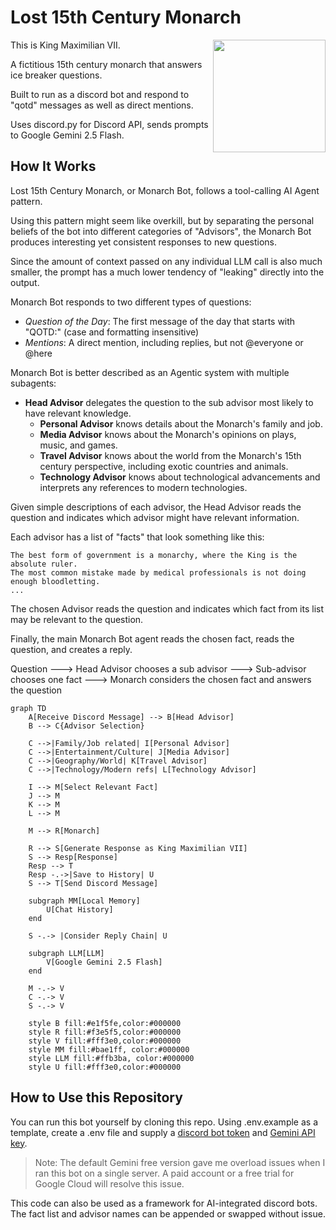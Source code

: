 # Lost 15th Century Monarch

<img src="https://upload.wikimedia.org/wikipedia/commons/2/29/Ranc_Jean_Louis_XIV_Fabre_museum.jpg" align="right" height="180px" />

This is King Maximilian VII.

A fictitious 15th century monarch that answers ice breaker questions.

Built to run as a discord bot and respond to "qotd" messages as well as direct mentions.

Uses discord.py for Discord API, sends prompts to Google Gemini 2.5 Flash.

## How It Works

Lost 15th Century Monarch, or Monarch Bot, follows a tool-calling AI Agent pattern.

Using this pattern might seem like overkill, but by separating the personal beliefs of the bot into different categories of "Advisors", the Monarch Bot produces interesting yet consistent responses to new questions.

Since the amount of context passed on any individual LLM call is also much smaller, the prompt has a much lower tendency of "leaking" directly into the output. 

Monarch Bot responds to two different types of questions:

- *Question of the Day*: The first message of the day that starts with "QOTD:" (case and formatting insensitive)
- *Mentions*: A direct mention, including replies, but not @everyone or @here

Monarch Bot is better described as an Agentic system with multiple subagents:

- **Head Advisor** delegates the question to the sub advisor most likely to have relevant knowledge.
    - **Personal Advisor** knows details about the Monarch's family and job.
    - **Media Advisor** knows about the Monarch's opinions on plays, music, and games.
    - **Travel Advisor** knows about the world from the Monarch's 15th century perspective, including exotic countries and animals.
    - **Technology Advisor** knows about technological advancements and interprets any references to modern technologies.

Given simple descriptions of each advisor, the Head Advisor reads the question and indicates which advisor might have relevant information.

Each advisor has a list of "facts" that look something like this:

```
The best form of government is a monarchy, where the King is the absolute ruler.
The most common mistake made by medical professionals is not doing enough bloodletting.
...
```

The chosen Advisor reads the question and indicates which fact from its list may be relevant to the question.

Finally, the main Monarch Bot agent reads the chosen fact, reads the question, and creates a reply.

Question ---> Head Advisor chooses a sub advisor ---> Sub-advisor chooses one fact ---> Monarch considers the chosen fact and answers the question

```mermaid
graph TD
    A[Receive Discord Message] --> B[Head Advisor]
    B --> C{Advisor Selection}
    
    C -->|Family/Job related| I[Personal Advisor]
    C -->|Entertainment/Culture| J[Media Advisor]
    C -->|Geography/World| K[Travel Advisor]
    C -->|Technology/Modern refs| L[Technology Advisor]
    
    I --> M[Select Relevant Fact]
    J --> M
    K --> M
    L --> M
    
    M --> R[Monarch]

    R --> S[Generate Response as King Maximilian VII]
    S --> Resp[Response]
    Resp --> T
    Resp -.->|Save to History| U
    S --> T[Send Discord Message]
    
    subgraph MM[Local Memory]
        U[Chat History]
    end

    S -.-> |Consider Reply Chain| U
    
    subgraph LLM[LLM]
        V[Google Gemini 2.5 Flash]
    end
    
    M -.-> V
    C -.-> V
    S -.-> V
    
    style B fill:#e1f5fe,color:#000000
    style R fill:#f3e5f5,color:#000000
    style V fill:#fff3e0,color:#000000
    style MM fill:#bae1ff, color:#000000
    style LLM fill:#ffb3ba, color:#000000
    style U fill:#fff3e0,color:#000000
```

## How to Use this Repository

You can run this bot yourself by cloning this repo. Using .env.example as a template, create a .env file and supply a [discord bot token](https://discord.com/developers/applications) and [Gemini API key](https://ai.google.dev/gemini-api/docs/api-key).

> Note: The default Gemini free version gave me overload issues when I ran this bot on a single server. A paid account or a free trial for Google Cloud will resolve this issue.

This code can also be used as a framework for AI-integrated discord bots. The fact list and advisor names can be appended or swapped without issue.




